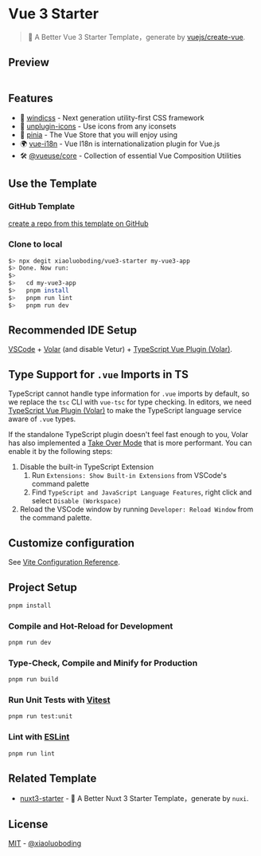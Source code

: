 # Vue 3 Starter

> 🖖 A Better Vue 3 Starter Template，generate by [vuejs/create-vue](https://github.com/vuejs/create-vue).

## Preview

<div>
  <a href="https://stackblitz.com/github/xiaoluoboding/vue3-starter" rel="nofollow" target="_blank"><img src="https://camo.githubusercontent.com/bf5c9492905b6d3b558552de2c848c7cce2e0a0f0ff922967115543de9441522/68747470733a2f2f646576656c6f7065722e737461636b626c69747a2e636f6d2f696d672f6f70656e5f696e5f737461636b626c69747a2e737667" alt="" data-canonical-src="https://developer.stackblitz.com/img/open_in_stackblitz.svg" style="max-width: 100%;"></a>
</div>

## Features

- 💨 [windicss](https://windicss.org/integrations/vite.html) - Next generation utility-first CSS framework
- 🤹 [unplugin-icons](https://github.com/antfu/unplugin-icons) - Use icons from any iconsets
- 🍍 [pinia](https://pinia.esm.dev/) - The Vue Store that you will enjoy using
- 🌍 [vue-i18n](https://vue-i18n.intlify.dev/installation.html) - Vue I18n is internationalization plugin for Vue.js
- 🛠️ [@vueuse/core](https://vueuse.org/) - Collection of essential Vue Composition Utilities

## Use the Template

### GitHub Template

[create a repo from this template on GitHub](https://github.com/xiaoluoboding/vue3-starter/generate)

### Clone to local

```bash
$> npx degit xiaoluoboding/vue3-starter my-vue3-app
$> Done. Now run:
$>
$>   cd my-vue3-app
$>   pnpm install
$>   pnpm run lint
$>   pnpm run dev
```

## Recommended IDE Setup

[VSCode](https://code.visualstudio.com/) + [Volar](https://marketplace.visualstudio.com/items?itemName=johnsoncodehk.volar) (and disable Vetur) + [TypeScript Vue Plugin (Volar)](https://marketplace.visualstudio.com/items?itemName=johnsoncodehk.vscode-typescript-vue-plugin).

## Type Support for `.vue` Imports in TS

TypeScript cannot handle type information for `.vue` imports by default, so we replace the `tsc` CLI with `vue-tsc` for type checking. In editors, we need [TypeScript Vue Plugin (Volar)](https://marketplace.visualstudio.com/items?itemName=johnsoncodehk.vscode-typescript-vue-plugin) to make the TypeScript language service aware of `.vue` types.

If the standalone TypeScript plugin doesn't feel fast enough to you, Volar has also implemented a [Take Over Mode](https://github.com/johnsoncodehk/volar/discussions/471#discussioncomment-1361669) that is more performant. You can enable it by the following steps:

1. Disable the built-in TypeScript Extension
   1. Run `Extensions: Show Built-in Extensions` from VSCode's command palette
   2. Find `TypeScript and JavaScript Language Features`, right click and select `Disable (Workspace)`
2. Reload the VSCode window by running `Developer: Reload Window` from the command palette.

## Customize configuration

See [Vite Configuration Reference](https://vitejs.dev/config/).

## Project Setup

```sh
pnpm install
```

### Compile and Hot-Reload for Development

```sh
pnpm run dev
```

### Type-Check, Compile and Minify for Production

```sh
pnpm run build
```

### Run Unit Tests with [Vitest](https://vitest.dev/)

```sh
pnpm run test:unit
```

### Lint with [ESLint](https://eslint.org/)

```sh
pnpm run lint
```

## Related Template

* [nuxt3-starter](https://github.com/xiaoluoboding/nuxt3-starter) - 💚 A Better Nuxt 3 Starter Template，generate by `nuxi`.

## License

[MIT](./LICENSE) - [@xiaoluoboding](https://github.com/xiaoluoboding)
